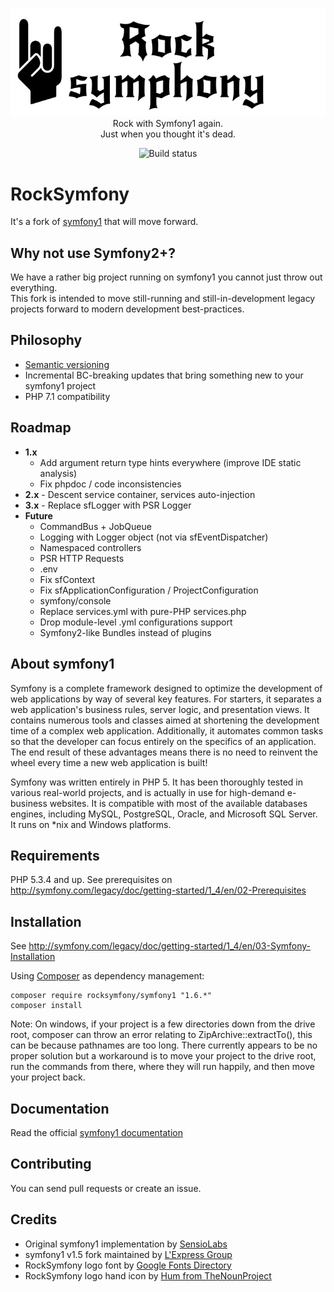<p align="center">
  <img src="docs/assets/logo_hand.png" alt="Rock Symphony"><br/>
  Rock with Symfony1 again.<br/>
  Just when you thought it's dead.
</p>

<p align="center">
  <img src="https://travis-ci.org/rocksymfony/symfony1.svg?branch=master" alt="Build status"/>
</p>

RockSymfony
===========

It's a fork of [symfony1](https://github.com/lexpress/symfony1) that will move forward.

Why not use Symfony2+?
----------------------

We have a rather big project running on symfony1 you cannot just throw out everything.  
This fork is intended to move still-running and still-in-development legacy projects forward 
to modern development best-practices.

Philosophy
----------

- [Semantic versioning](http://semver.org/)
- Incremental BC-breaking updates that bring something new to your symfony1 project
- PHP 7.1 compatibility

Roadmap
-------

- **1.x** 
  + Add argument return type hints everywhere (improve IDE static analysis)
  + Fix phpdoc / code inconsistencies
- **2.x** - Descent service container, services auto-injection
- **3.x** - Replace sfLogger with PSR Logger
- **Future**
  + CommandBus + JobQueue
  + Logging with Logger object (not via sfEventDispatcher)
  + Namespaced controllers
  + PSR HTTP Requests
  + .env
  + Fix sfContext
  + Fix sfApplicationConfiguration / ProjectConfiguration
  + symfony/console
  + Replace services.yml with pure-PHP services.php 
  + Drop module-level .yml configurations support
  + Symfony2-like Bundles instead of plugins

About symfony1
--------------

Symfony is a complete framework designed to optimize the development of web applications by way of several key features.
For starters, it separates a web application's business rules, server logic, and presentation views.
It contains numerous tools and classes aimed at shortening the development time of a complex web application.
Additionally, it automates common tasks so that the developer can focus entirely on the specifics of an application.
The end result of these advantages means there is no need to reinvent the wheel every time a new web application is built!

Symfony was written entirely in PHP 5.
It has been thoroughly tested in various real-world projects, and is actually in use for high-demand e-business websites.
It is compatible with most of the available databases engines, including MySQL, PostgreSQL, Oracle, and Microsoft SQL Server.
It runs on *nix and Windows platforms.

Requirements
------------

PHP 5.3.4 and up. See prerequisites on http://symfony.com/legacy/doc/getting-started/1_4/en/02-Prerequisites

Installation
------------

See http://symfony.com/legacy/doc/getting-started/1_4/en/03-Symfony-Installation

Using [Composer](http://getcomposer.org/doc/00-intro.md) as dependency management:

    composer require rocksymfony/symfony1 "1.6.*"
    composer install
    
Note: On windows, if your project is a few directories down from the drive root, composer can throw an error  relating to ZipArchive::extractTo(), this can be because pathnames are too long. There currently appears to be no proper solution but a workaround is to move your project to the drive root, run the commands from there, where they will run happily, and then move your project back. 

Documentation
-------------

Read the official [symfony1 documentation](http://symfony.com/legacy)

Contributing
------------

You can send pull requests or create an issue.

Credits
-------

- Original symfony1 implementation by [SensioLabs](https://sensiolabs.com/)
- symfony1 v1.5 fork maintained by [L'Express Group](https://github.com/LExpress)
- RockSymfony logo font by [Google Fonts Directory](https://fonts.google.com/specimen/New+Rocker)
- RockSymfony logo hand icon by [Hum from TheNounProject](https://thenounproject.com/Hum/)
